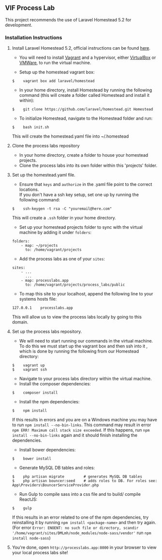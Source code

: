 ## VIF Process Lab
This project recommends the use of Laravel Homestead 5.2 for development.

### Installation Instructions
1. Install Laravel Homestead 5.2, official instructions can be found [here](https://laravel.com/docs/5.2/homestead).  
   * You will need to install [Vagrant](https://www.vagrantup.com/downloads.html) and a hypervisor, either [VirtualBox](https://www.virtualbox.org/wiki/Downloads) or [VMWare](http://www.vmware.com/), to run the virtual machine.

   * Setup up the homestead vagrant box: 
   ```
   $    vagrant box add laravel/homestead
   ```

   * In your home directory, install Homestead by running the following command
   (this will create a folder called Homestead and install it within): 
   ```
   $    git clone https://github.com/laravel/homestead.git Homestead
   ```  
   * To initialize Homestead, navigate to the Homestead folder and run: 
   ```
   $    bash init.sh
   ```  
   This will create the homestead.yaml file into ~/.homestead 

2. Clone the process labs repository 
   * In your home directory, create a folder to house your homestead projects.
   * Clone the process labs into its own folder within this 'projects' folder.

3. Set up the homestead.yaml file.  
   * Ensure that `keys` and `authorize` in the .yaml file point to the correct locations.  
   If you don't have a ssh key setup, set one up by running the following command: 
   ```
   $    ssh-keygen -t rsa -C "youremail@here.com"
   ```
   This will create a `.ssh` folder in your home directory.
   * Set up your homestead projects folder to sync with the virtual machine by adding it under `folders`:
   ```
   folders:
       - map: ~/projects
         to: /home/vagrant/projects
   ```
   * Add the process labs as one of your `sites`:
   ```
   sites:
       - ...
         ...
       - map: processlabs.app
         to: /home/vagrant/projects/process_labs/public
   ```
   * To map this site to your localhost, append the following line to your systems hosts file:
   ```
   127.0.0.1	processlabs.app
   ```
   This will allow us to view the process labs locally by going to this domain.
4. Set up the process labs repository.  
   * We will need to start running our commands in the virtual machine. To do this we must start up the vagrant box and then ssh into it
   , which is done by running the following from our Homestead directory:
   ```
   $    vagrant up
   $    vagrant ssh
   ```
   * Navigate to your process labs directory within the virtual machine.
   * Install the composer dependencies:
   ```
   $    composer install
   ```

   * Install the npm dependencies:
   ```
   $    npm install
   ```
   If this results in errors and you are on a Windows machine you may have to run `npm install --no-bin-links`. 
   This command may result in error `npm ERR! Maximum call stack size exceeded`.
   If this happens, run `npm install --no-bin-links` again and it should finish installing the dependencies.

   * Install bower dependencies:
   ```
   $    bower install
   ```

   * Generate MySQL DB tables and roles:
   ```
   $    php artisan migrate         # generates MySQL DB tables
   $    php artisan bouncer:seed    # adds roles to DB. For roles see: App\Providers\BouncerServiceProvider.php
   ```

   * Run Gulp to compile sass into a css file and to build/ compile ReactJS:
   ```
   $    gulp
   ```
   If this results in an error related to one of the npm dependencies,
   try reinstalling it by running `npm install <package-name>` and then try again.  
   (For error `Error: ENOENT: no such file or directory, scandir '/home/vagrant/sites/DMLmh/node_modules/node-sass/vendor'`
   run `npm install node-sass`)

5. You're done, open `http://processlabs.app:8000` in your browser to view your local process labs site!
